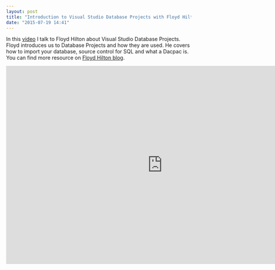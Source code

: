 ```yaml
---
layout: post
title: "Introduction to Visual Studio Database Projects with Floyd Hilton"
date: "2015-07-19 14:41"
---
```


In this [video](https://channel9.msdn.com/Blogs/raw-tech/Introduction-to-Visual-Studio-Database-Projects) I talk to Floyd Hilton about Visual Studio Database Projects.  Floyd introduces us to Database Projects and how they are used.  He covers how to import your database, source control for SQL and what a Dacpac is.  You can find more resource on [Floyd Hilton blog](http://floydhilton.com/).

<iframe src="https://channel9.msdn.com/Blogs/raw-tech/Introduction-to-Visual-Studio-Database-Projects/player" width="850" height="540" allowFullScreen frameBorder="0"></iframe>
